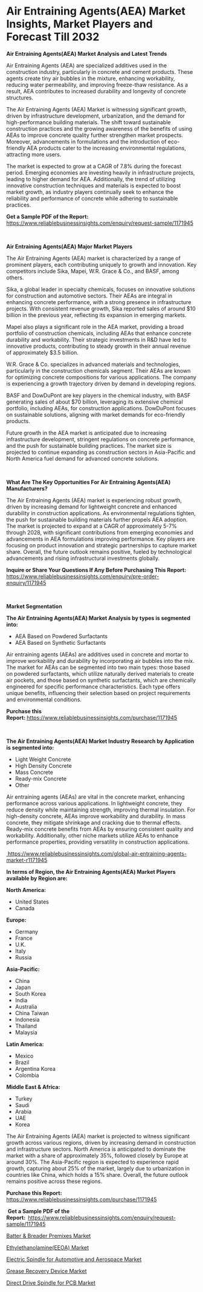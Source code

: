 <p><h1>Air Entraining Agents(AEA) Market Insights, Market Players and Forecast Till 2032</h1></p><p><strong>Air Entraining Agents(AEA) Market Analysis and Latest Trends</strong></p>
<p><p>Air Entraining Agents (AEA) are specialized additives used in the construction industry, particularly in concrete and cement products. These agents create tiny air bubbles in the mixture, enhancing workability, reducing water permeability, and improving freeze-thaw resistance. As a result, AEA contributes to increased durability and longevity of concrete structures.</p><p>The Air Entraining Agents (AEA) Market is witnessing significant growth, driven by infrastructure development, urbanization, and the demand for high-performance building materials. The shift toward sustainable construction practices and the growing awareness of the benefits of using AEAs to improve concrete quality further strengthen market prospects. Moreover, advancements in formulations and the introduction of eco-friendly AEA products cater to the increasing environmental regulations, attracting more users.</p><p>The market is expected to grow at a CAGR of 7.8% during the forecast period. Emerging economies are investing heavily in infrastructure projects, leading to higher demand for AEA. Additionally, the trend of utilizing innovative construction techniques and materials is expected to boost market growth, as industry players continually seek to enhance the reliability and performance of concrete while adhering to sustainable practices.</p></p>
<p><strong>Get a Sample PDF of the Report:&nbsp;</strong> <a href="https://www.reliablebusinessinsights.com/enquiry/request-sample/1171945?utm_campaign=2174&utm_medium=2&utm_source=Github&utm_content=ia&utm_term=02022025&utm_id=air-entraining-agentsaea">https://www.reliablebusinessinsights.com/enquiry/request-sample/1171945</a></p>
<p>&nbsp;</p>
<p><strong>Air Entraining Agents(AEA) Major Market Players</strong></p>
<p><p>The Air Entraining Agents (AEA) market is characterized by a range of prominent players, each contributing uniquely to growth and innovation. Key competitors include Sika, Mapei, W.R. Grace & Co., and BASF, among others.</p><p>Sika, a global leader in specialty chemicals, focuses on innovative solutions for construction and automotive sectors. Their AEAs are integral in enhancing concrete performance, with a strong presence in infrastructure projects. With consistent revenue growth, Sika reported sales of around $10 billion in the previous year, reflecting its expansion in emerging markets.</p><p>Mapei also plays a significant role in the AEA market, providing a broad portfolio of construction chemicals, including AEAs that enhance concrete durability and workability. Their strategic investments in R&D have led to innovative products, contributing to steady growth in their annual revenue of approximately $3.5 billion.</p><p>W.R. Grace & Co. specializes in advanced materials and technologies, particularly in the construction chemicals segment. Their AEAs are known for optimizing concrete compositions for various applications. The company is experiencing a growth trajectory driven by demand in developing regions.</p><p>BASF and DowDuPont are key players in the chemical industry, with BASF generating sales of about $70 billion, leveraging its extensive chemical portfolio, including AEAs, for construction applications. DowDuPont focuses on sustainable solutions, aligning with market demands for eco-friendly products.</p><p>Future growth in the AEA market is anticipated due to increasing infrastructure development, stringent regulations on concrete performance, and the push for sustainable building practices. The market size is projected to continue expanding as construction sectors in Asia-Pacific and North America fuel demand for advanced concrete solutions.</p></p>
<p>&nbsp;</p>
<p><strong>What Are The Key Opportunities For Air Entraining Agents(AEA) Manufacturers?</strong></p>
<p><p>The Air Entraining Agents (AEA) market is experiencing robust growth, driven by increasing demand for lightweight concrete and enhanced durability in construction applications. As environmental regulations tighten, the push for sustainable building materials further propels AEA adoption. The market is projected to expand at a CAGR of approximately 5-7% through 2028, with significant contributions from emerging economies and advancements in AEA formulations improving performance. Key players are focusing on product innovation and strategic partnerships to capture market share. Overall, the future outlook remains positive, fueled by technological advancements and rising infrastructural investments globally.</p></p>
<p><strong>Inquire or Share Your Questions If Any Before Purchasing This Report:</strong> <a href="https://www.reliablebusinessinsights.com/enquiry/pre-order-enquiry/1171945?utm_campaign=2174&utm_medium=2&utm_source=Github&utm_content=ia&utm_term=02022025&utm_id=air-entraining-agentsaea">https://www.reliablebusinessinsights.com/enquiry/pre-order-enquiry/1171945</a></p>
<p>&nbsp;</p>
<p><strong>Market Segmentation</strong></p>
<p><strong>The Air Entraining Agents(AEA) Market Analysis by types is segmented into:</strong></p>
<p><ul><li>AEA Based on Powdered Surfactants</li><li>AEA Based on Synthetic Surfactants</li></ul></p>
<p><p>Air entraining agents (AEAs) are additives used in concrete and mortar to improve workability and durability by incorporating air bubbles into the mix. The market for AEAs can be segmented into two main types: those based on powdered surfactants, which utilize naturally derived materials to create air pockets, and those based on synthetic surfactants, which are chemically engineered for specific performance characteristics. Each type offers unique benefits, influencing their selection based on project requirements and environmental conditions.</p></p>
<p><strong>Purchase this Report:&nbsp;</strong><a href="https://www.reliablebusinessinsights.com/purchase/1171945?utm_campaign=2174&utm_medium=2&utm_source=Github&utm_content=ia&utm_term=02022025&utm_id=air-entraining-agentsaea">https://www.reliablebusinessinsights.com/purchase/1171945</a></p>
<p>&nbsp;</p>
<p><strong>The Air Entraining Agents(AEA) Market Industry Research by Application is segmented into:</strong></p>
<p><ul><li>Light Weight Concrete</li><li>High Density Concrete</li><li>Mass Concrete</li><li>Ready-mix Concrete</li><li>Other</li></ul></p>
<p><p>Air entraining agents (AEAs) are vital in the concrete market, enhancing performance across various applications. In lightweight concrete, they reduce density while maintaining strength, improving thermal insulation. For high-density concrete, AEAs improve workability and durability. In mass concrete, they mitigate shrinkage and cracking due to thermal effects. Ready-mix concrete benefits from AEAs by ensuring consistent quality and workability. Additionally, other niche markets utilize AEAs to enhance performance properties, providing versatility in construction applications.</p></p>
<p><a href="https://www.reliablebusinessinsights.com/global-air-entraining-agents-market-r1171945?utm_campaign=2174&utm_medium=2&utm_source=Github&utm_content=ia&utm_term=02022025&utm_id=air-entraining-agentsaea">&nbsp;https://www.reliablebusinessinsights.com/global-air-entraining-agents-market-r1171945</a></p>
<p><strong>In terms of Region, the Air Entraining Agents(AEA) Market Players available by Region are:</strong></p>
<p>
    <p> <strong> North America: </strong>
        <ul>
            <li>United States</li>
            <li>Canada</li>
        </ul>
        </p> 
    <p> <strong> Europe: </strong>
        <ul>
            <li>Germany</li>
            <li>France</li>
            <li>U.K.</li>
            <li>Italy</li>
            <li>Russia</li>
        </ul>
        </p> 
    <p> <strong> Asia-Pacific: </strong>
        <ul>
            <li>China</li>
            <li>Japan</li>
            <li>South Korea</li>
            <li>India</li>
            <li>Australia</li>
            <li>China Taiwan</li>
            <li>Indonesia</li>
            <li>Thailand</li>
            <li>Malaysia</li>
        </ul>
        </p> 
    <p> <strong> Latin America: </strong>
        <ul>
            <li>Mexico</li>
            <li>Brazil</li>
            <li>Argentina Korea</li>
            <li>Colombia</li>
        </ul>
        </p> 
    <p> <strong> Middle East & Africa: </strong>
        <ul>
            <li>Turkey</li>
            <li>Saudi</li>
            <li>Arabia</li>
            <li>UAE</li>
            <li>Korea</li>
        </ul>
    </p>
    </p>
<p><p>The Air Entraining Agents (AEA) market is projected to witness significant growth across various regions, driven by increasing demand in construction and infrastructure sectors. North America is anticipated to dominate the market with a share of approximately 35%, followed closely by Europe at around 30%. The Asia-Pacific region is expected to experience rapid growth, capturing about 25% of the market, largely due to urbanization in countries like China, which holds a 15% share. Overall, the future outlook remains positive across these regions.</p></p>
<p><strong>Purchase this Report: </strong><a href="https://www.reliablebusinessinsights.com/purchase/1171945?utm_campaign=2174&utm_medium=2&utm_source=Github&utm_content=ia&utm_term=02022025&utm_id=air-entraining-agentsaea">https://www.reliablebusinessinsights.com/purchase/1171945</a></p>
<p>&nbsp;<strong>Get a Sample PDF of the Report:&nbsp;&nbsp;</strong><a href="https://www.reliablebusinessinsights.com/enquiry/request-sample/1171945?utm_campaign=2174&utm_medium=2&utm_source=Github&utm_content=ia&utm_term=02022025&utm_id=air-entraining-agentsaea">https://www.reliablebusinessinsights.com/enquiry/request-sample/1171945</a></p>
<p><strong></strong></p>
<p><p><a href="https://www.linkedin.com/pulse/batter-breader-premixes-market-analysis-product-segmentation-qn6rc?utm_campaign=2174&utm_medium=2&utm_source=Github&utm_content=ia&utm_term=02022025&utm_id=air-entraining-agentsaea">Batter & Breader Premixes Market</a></p><p><a href="https://github.com/rosamariarocque98/Market-Research-Report-List-1/blob/main/ethylethanolamineeeoa-market.md?utm_campaign=2174&utm_medium=2&utm_source=Github&utm_content=ia&utm_term=02022025&utm_id=air-entraining-agentsaea">Ethylethanolamine(EEOA) Market</a></p><p><a href="https://www.linkedin.com/pulse/comprehensive-report-electric-spindle-automotive-cmzec?utm_campaign=2174&utm_medium=2&utm_source=Github&utm_content=ia&utm_term=02022025&utm_id=air-entraining-agentsaea">Electric Spindle for Automotive and Aerospace Market</a></p><p><a href="https://www.linkedin.com/pulse/grease-recovery-device-market-report-expected-cagr-148-examines-qbxec?utm_campaign=2174&utm_medium=2&utm_source=Github&utm_content=ia&utm_term=02022025&utm_id=air-entraining-agentsaea">Grease Recovery Device Market</a></p><p><a href="https://www.linkedin.com/pulse/emerging-technologies-reshaping-direct-drive-spindle-pcb-cgvqf?utm_campaign=2174&utm_medium=2&utm_source=Github&utm_content=ia&utm_term=02022025&utm_id=air-entraining-agentsaea">Direct Drive Spindle for PCB Market</a></p></p>